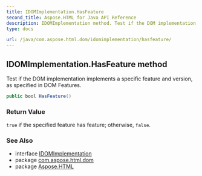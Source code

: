 ```yaml
---
title: IDOMImplementation.HasFeature
second_title: Aspose.HTML for Java API Reference
description: IDOMImplementation method. Test if the DOM implementation implements a specific feature and version as specified in DOM Features
type: docs

url: /java/com.aspose.html.dom/idomimplementation/hasfeature/
---
```

## IDOMImplementation.HasFeature method

Test if the DOM implementation implements a specific feature and version, as specified in DOM Features.

```java
public bool HasFeature()
```

### Return Value

`true` if the specified feature has feature; otherwise, `false`.

### See Also

* interface [IDOMImplementation](../)
* package [com.aspose.html.dom](../../../com.aspose.html.dom/)
* package [Aspose.HTML](../../../)
